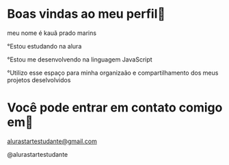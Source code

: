 
# Boas vindas ao meu perfil💙

meu nome é kauã prado marins

°Estou estudando na alura

°Estou me desenvolvendo na linguagem JavaScript

°Utilizo esse espaço para minha organizaão e compartilhamento dos meus projetos deselvolvidos

# Você pode entrar em contato comigo em📮

alurastartestudante@gmail.com

@alurastartestudante
